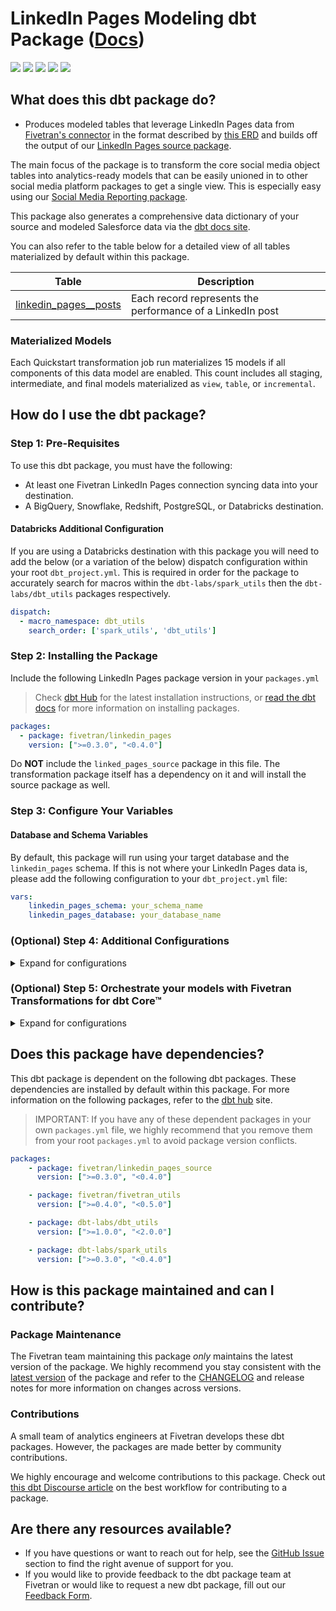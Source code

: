 # LinkedIn Pages Modeling dbt Package ([Docs](https://fivetran.github.io/dbt_linkedin_pages/))

<p align="left">
    <a alt="License"
        href="https://github.com/fivetran/dbt_linkedin_pages/blob/main/LICENSE">
        <img src="https://img.shields.io/badge/License-Apache%202.0-blue.svg" /></a>
    <a alt="dbt-core">
        <img src="https://img.shields.io/badge/dbt_Core™_version->=1.3.0_,<2.0.0-orange.svg" /></a>
    <a alt="Maintained?">
        <img src="https://img.shields.io/badge/Maintained%3F-yes-green.svg" /></a>
    <a alt="PRs">
        <img src="https://img.shields.io/badge/Contributions-welcome-blueviolet" /></a>
    <a alt="Fivetran Quickstart Compatible"
        href="https://fivetran.com/docs/transformations/dbt/quickstart">
        <img src="https://img.shields.io/badge/Fivetran_Quickstart_Compatible%3F-yes-green.svg" /></a>
</p>

## What does this dbt package do?

- Produces modeled tables that leverage LinkedIn Pages data from [Fivetran's connector](https://fivetran.com/docs/applications/linkedin-company-pages) in the format described by [this ERD](https://fivetran.com/docs/applications/linkedin-company-pages#schemainformation) and builds off the output of our [LinkedIn Pages source package](https://github.com/fivetran/dbt_linkedin_pages_source).

The main focus of the package is to transform the core social media object tables into analytics-ready models that can be easily unioned in to other social media platform packages to get a single view. This is especially easy using our [Social Media Reporting package](https://github.com/fivetran/dbt_social_media_reporting).

This package also generates a comprehensive data dictionary of your source and modeled Salesforce data via the [dbt docs site](https://fivetran.github.io/dbt_linkedin_pages/).

<!--section=“linkedin_pages_transformation_model"-->

You can also refer to the table below for a detailed view of all tables materialized by default within this package.

| **Table**                    | **Description**                                                                                                        |
| ---------------------------- | ---------------------------------------------------------------------------------------------------------------------- |
| [linkedin_pages__posts](https://github.com/fivetran/dbt_linkedin_pages/blob/main/models/linkedin_pages__posts.sql)         | Each record represents the performance of a LinkedIn post |

### Materialized Models
Each Quickstart transformation job run materializes 15 models if all components of this data model are enabled. This count includes all staging, intermediate, and final models materialized as `view`, `table`, or `incremental`.
<!--section-end-->

## How do I use the dbt package?
### Step 1: Pre-Requisites
To use this dbt package, you must have the following:
- At least one  Fivetran LinkedIn Pages connection syncing data into your destination.
- A BigQuery, Snowflake, Redshift, PostgreSQL, or Databricks destination.

#### Databricks Additional Configuration
If you are using a Databricks destination with this package you will need to add the below (or a variation of the below) dispatch configuration within your root `dbt_project.yml`. This is required in order for the package to accurately search for macros within the `dbt-labs/spark_utils` then the `dbt-labs/dbt_utils` packages respectively.
```yml
dispatch:
  - macro_namespace: dbt_utils
    search_order: ['spark_utils', 'dbt_utils']
```

### Step 2: Installing the Package
Include the following LinkedIn Pages package version in your `packages.yml`
> Check [dbt Hub](https://hub.getdbt.com/) for the latest installation instructions, or [read the dbt docs](https://docs.getdbt.com/docs/package-management) for more information on installing packages.

```yaml
packages:
  - package: fivetran/linkedin_pages
    version: [">=0.3.0", "<0.4.0"]
```
Do **NOT** include the `linked_pages_source` package in this file. The transformation package itself has a dependency on it and will install the source package as well.

### Step 3: Configure Your Variables
#### Database and Schema Variables
By default, this package will run using your target database and the `linkedin_pages` schema. If this is not where your LinkedIn Pages data is, please add the following configuration to your `dbt_project.yml` file:

```yml
vars:
    linkedin_pages_schema: your_schema_name
    linkedin_pages_database: your_database_name 
```

### (Optional) Step 4: Additional Configurations
<details><summary>Expand for configurations</summary>

#### Change the Build Schema
By default, this package builds the GitHub staging models within a schema titled (<target_schema> + `_stg_linkedin_pages`) in your target database. If this is not where you would like your GitHub staging data to be written to, add the following configuration to your root `dbt_project.yml` file:

```yml
models:
    linkedin_pages:
      +schema: my_new_schema_name # leave blank for just the target_schema
    linkedin_pages_source:
      +schema: my_new_schema_name # leave blank for just the target_schema
```

#### Change the Source Table References
Source tables are referenced using default names. If an individual source table has a different name than expected, provide the name of the table as it appears in your warehouse to the respective variable:
> IMPORTANT: See the package's source [`dbt_project.yml`](https://github.com/fivetran/dbt_linkedin_pages/blob/main/dbt_project.yml) variable declarations to see the expected names.

```yml
vars:
    <package_name>__<default_source_table_name>_identifier: your_table_name
```

#### Unioning Multiple LinkedIn Pages Connections
If you have multiple LinkedIn Pages connections in Fivetran and would like to use this package on all of them simultaneously, we have provided functionality to do so. The package will union all of the data together and pass the unioned table(s) into the final models. You will be able to see which source it came from in the `source_relation` column(s) of each model. To use this functionality, you will need to set either (**note that you cannot use both**) the `union_schemas` or `union_databases` variables:

```yml
# dbt_project.yml
...
config-version: 2
vars:
    ##You may set EITHER the schemas variables below
    linkedin_pages_union_schemas: ['linkedin_pages_one','linkedin_pages_two']

    ##OR you may set EITHER the databases variables below
    linkedin_pages_union_databases: ['linkedin_pages_one','linkedin_pages_two']
```

</details>

### (Optional) Step 5: Orchestrate your models with Fivetran Transformations for dbt Core™
<details><summary>Expand for configurations</summary>
<br>
Fivetran offers the ability for you to orchestrate your dbt project through the [Fivetran Transformations for dbt Core™](https://fivetran.com/docs/transformations/dbt) product. Refer to the linked docs for more information on how to setup your project for orchestration through Fivetran.
</details>

## Does this package have dependencies?
This dbt package is dependent on the following dbt packages. These dependencies are installed by default within this package. For more information on the following packages, refer to the [dbt hub](https://hub.getdbt.com/) site.
> IMPORTANT: If you have any of these dependent packages in your own `packages.yml` file, we highly recommend that you remove them from your root `packages.yml` to avoid package version conflicts.

```yml
packages:
    - package: fivetran/linkedin_pages_source
      version: [">=0.3.0", "<0.4.0"]

    - package: fivetran/fivetran_utils
      version: [">=0.4.0", "<0.5.0"]

    - package: dbt-labs/dbt_utils
      version: [">=1.0.0", "<2.0.0"]

    - package: dbt-labs/spark_utils
      version: [">=0.3.0", "<0.4.0"]
```
## How is this package maintained and can I contribute?
### Package Maintenance
The Fivetran team maintaining this package _only_ maintains the latest version of the package. We highly recommend you stay consistent with the [latest version](https://hub.getdbt.com/fivetran/linkedin_pages/latest/) of the package and refer to the [CHANGELOG](https://github.com/fivetran/dbt_linkedin_pages/blob/main/CHANGELOG.md) and release notes for more information on changes across versions.

### Contributions
A small team of analytics engineers at Fivetran develops these dbt packages. However, the packages are made better by community contributions.

We highly encourage and welcome contributions to this package. Check out [this dbt Discourse article](https://discourse.getdbt.com/t/contributing-to-a-dbt-package/657) on the best workflow for contributing to a package.

## Are there any resources available?
- If you have questions or want to reach out for help, see the [GitHub Issue](https://github.com/fivetran/dbt_linkedin_pages/issues/new/choose) section to find the right avenue of support for you.
- If you would like to provide feedback to the dbt package team at Fivetran or would like to request a new dbt package, fill out our [Feedback Form](https://www.surveymonkey.com/r/DQ7K7WW).
